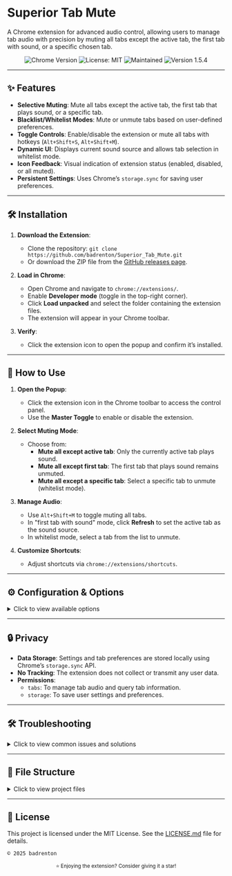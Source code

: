 # Superior Tab Mute

A Chrome extension for advanced audio control, allowing users to manage tab audio with precision by muting all tabs except the active tab, the first tab with sound, or a specific chosen tab.

<p align="center">
  <img src="https://img.shields.io/badge/Chrome-v100%2B-blue?logo=google-chrome&logoColor=white" alt="Chrome Version">
  <img src="https://img.shields.io/badge/License-MIT-yellow.svg" alt="License: MIT">
  <img src="https://img.shields.io/badge/Maintained%3F-yes-green.svg" alt="Maintained">
  <img src="https://img.shields.io/badge/version-1.5.4-orange" alt="Version 1.5.4">
</p>

---

## ✨ Features

- **Selective Muting**: Mute all tabs except the active tab, the first tab that plays sound, or a specific tab.
- **Blacklist/Whitelist Modes**: Mute or unmute tabs based on user-defined preferences.
- **Toggle Controls**: Enable/disable the extension or mute all tabs with hotkeys (`Alt+Shift+S`, `Alt+Shift+M`).
- **Dynamic UI**: Displays current sound source and allows tab selection in whitelist mode.
- **Icon Feedback**: Visual indication of extension status (enabled, disabled, or all muted).
- **Persistent Settings**: Uses Chrome’s `storage.sync` for saving user preferences.

---

## 🛠️ Installation

1. **Download the Extension**:
   - Clone the repository: `git clone https://github.com/badrenton/Superior_Tab_Mute.git`
   - Or download the ZIP file from the [GitHub releases page](https://github.com/le0booba/Superior_Tab_Mute/releases).

2. **Load in Chrome**:
   - Open Chrome and navigate to `chrome://extensions/`.
   - Enable **Developer mode** (toggle in the top-right corner).
   - Click **Load unpacked** and select the folder containing the extension files.
   - The extension will appear in your Chrome toolbar.

3. **Verify**:
   - Click the extension icon to open the popup and confirm it’s installed.

---

## 📖 How to Use

1. **Open the Popup**:
   - Click the extension icon in the Chrome toolbar to access the control panel.
   - Use the **Master Toggle** to enable or disable the extension.

2. **Select Muting Mode**:
   - Choose from:
     - **Mute all except active tab**: Only the currently active tab plays sound.
     - **Mute all except first tab**: The first tab that plays sound remains unmuted.
     - **Mute all except a specific tab**: Select a specific tab to unmute (whitelist mode).

3. **Manage Audio**:
   - Use `Alt+Shift+M` to toggle muting all tabs.
   - In "first tab with sound" mode, click **Refresh** to set the active tab as the sound source.
   - In whitelist mode, select a tab from the list to unmute.

4. **Customize Shortcuts**:
   - Adjust shortcuts via `chrome://extensions/shortcuts`.

---

## ⚙️ Configuration & Options

<details>
<summary>Click to view available options</summary>

- **Master Toggle**: Enable or disable the extension entirely.
- **Mute All Tabs**: Mute or unmute all tabs with a single toggle.
- **Muting Modes**:
  - **Active Tab**: Only the active tab plays sound.
  - **First Tab with Sound**: The first tab that plays audio remains unmuted.
  - **Specific Tab (Whitelist)**: Choose a single tab to remain unmuted.
- **Show All Tabs**: In whitelist or first-sound mode, toggle to display all tabs (not just audible ones).
- **Shortcuts**:
  - `Alt+Shift+S`: Toggle extension on/off.
  - `Alt+Shift+M`: Toggle mute all tabs.
- **Dynamic Display**: View the current sound source in first-sound mode or select tabs in whitelist mode.

</details>

---

## 🔒 Privacy

- **Data Storage**: Settings and tab preferences are stored locally using Chrome’s `storage.sync` API.
- **No Tracking**: The extension does not collect or transmit any user data.
- **Permissions**:
  - `tabs`: To manage tab audio and query tab information.
  - `storage`: To save user settings and preferences.

---

## 🛠️ Troubleshooting

<details>
<summary>Click to view common issues and solutions</summary>

- **Extension doesn’t mute tabs**:
  - Ensure the extension is enabled via the Master Toggle.
  - Check if the correct muting mode is selected in the popup.
  - Verify that the page is not a Chrome internal page (`chrome://`), as these are restricted.

- **Shortcuts not working**:
  - Check for conflicts in `chrome://extensions/shortcuts`.
  - Reassign shortcuts if necessary.

- **No tabs listed in whitelist mode**:
  - Ensure there are audible tabs or enable the "Show all tabs" option.
  - Refresh the browser or reopen the popup.

- **Icon not updating**:
  - Ensure the extension has loaded correctly by reloading it in `chrome://extensions/`.
  - Check for conflicting extensions affecting the toolbar.

</details>

---

## 📂 File Structure

<details>
<summary>Click to view project files</summary>

```
Superior_Tab_Mute/
├── background.js        # Service worker for audio management and event handling
├── manifest.json        # Extension configuration
├── popup.html           # Popup UI for user controls
├── popup.js             # Popup logic for UI interactions
├── popup.css            # Styles for the popup UI
├── icons/               # Extension icons (16px, 48px, 128px)
│   ├── icon16.png
│   ├── icon48.png
│   ├── icon128.png
│   ├── icon16_off.png
│   ├── icon48_off.png
│   ├── icon128_off.png
│   ├── icon16_mute.png
│   ├── icon48_mute.png
│   └── icon128_mute.png
├── README.md            # Project documentation
└── LICENSE.md           # The MIT software license
```

</details>

---

## 📜 License

This project is licensed under the MIT License. See the [LICENSE.md](LICENSE.md) file for details.

`` © 2025 badrenton ``

<p align="center">
<sup>⭐ Enjoying the extension? Consider giving it a star!</sup>
</p>
